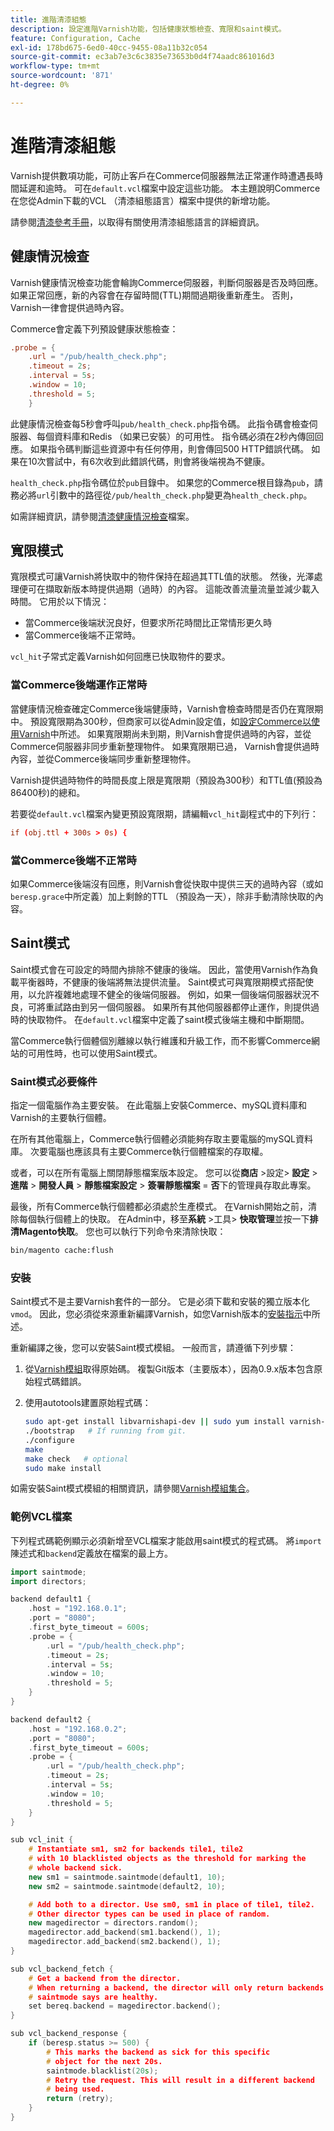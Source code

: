 ```yaml
---
title: 進階清漆組態
description: 設定進階Varnish功能，包括健康狀態檢查、寬限和saint模式。
feature: Configuration, Cache
exl-id: 178bd675-6ed0-40cc-9455-08a11b32c054
source-git-commit: ec3ab7e3c6c3835e73653b0d4f74aadc861016d3
workflow-type: tm+mt
source-wordcount: '871'
ht-degree: 0%

---
```


# 進階清漆組態

Varnish提供數項功能，可防止客戶在Commerce伺服器無法正常運作時遭遇長時間延遲和逾時。 可在`default.vcl`檔案中設定這些功能。 本主題說明Commerce在您從Admin下載的VCL （清漆組態語言）檔案中提供的新增功能。

請參閱[清漆參考手冊](https://varnish-cache.org/docs/index.html)，以取得有關使用清漆組態語言的詳細資訊。

## 健康情況檢查

Varnish健康情況檢查功能會輪詢Commerce伺服器，判斷伺服器是否及時回應。 如果正常回應，新的內容會在存留時間(TTL)期間過期後重新產生。 否則，Varnish一律會提供過時內容。

Commerce會定義下列預設健康狀態檢查：

```conf
.probe = {
    .url = "/pub/health_check.php";
    .timeout = 2s;
    .interval = 5s;
    .window = 10;
    .threshold = 5;
    }
```

此健康情況檢查每5秒會呼叫`pub/health_check.php`指令碼。 此指令碼會檢查伺服器、每個資料庫和Redis （如果已安裝）的可用性。 指令碼必須在2秒內傳回回應。 如果指令碼判斷這些資源中有任何停用，則會傳回500 HTTP錯誤代碼。 如果在10次嘗試中，有6次收到此錯誤代碼，則會將後端視為不健康。

`health_check.php`指令碼位於`pub`目錄中。 如果您的Commerce根目錄為`pub`，請務必將`url`引數中的路徑從`/pub/health_check.php`變更為`health_check.php`。

如需詳細資訊，請參閱[清漆健康情況檢查](https://varnish-cache.org/docs/7.4/users-guide/vcl-backends.html#health-checks)檔案。

## 寬限模式

寬限模式可讓Varnish將快取中的物件保持在超過其TTL值的狀態。 然後，光澤處理便可在擷取新版本時提供過期（過時）的內容。 這能改善流量流量並減少載入時間。 它用於以下情況：

- 當Commerce後端狀況良好，但要求所花時間比正常情形更久時
- 當Commerce後端不正常時。

`vcl_hit`子常式定義Varnish如何回應已快取物件的要求。

### 當Commerce後端運作正常時

當健康情況檢查確定Commerce後端健康時，Varnish會檢查時間是否仍在寬限期中。 預設寬限期為300秒，但商家可以從Admin設定值，如[設定Commerce以使用Varnish](configure-varnish-commerce.md)中所述。 如果寬限期尚未到期，則Varnish會提供過時的內容，並從Commerce伺服器非同步重新整理物件。 如果寬限期已過， Varnish會提供過時內容，並從Commerce後端同步重新整理物件。

Varnish提供過時物件的時間長度上限是寬限期（預設為300秒）和TTL值(預設為86400秒)的總和。

若要從`default.vcl`檔案內變更預設寬限期，請編輯`vcl_hit`副程式中的下列行：

```conf
if (obj.ttl + 300s > 0s) {
```

### 當Commerce後端不正常時

如果Commerce後端沒有回應，則Varnish會從快取中提供三天的過時內容（或如`beresp.grace`中所定義）加上剩餘的TTL （預設為一天），除非手動清除快取的內容。

## Saint模式

Saint模式會在可設定的時間內排除不健康的後端。 因此，當使用Varnish作為負載平衡器時，不健康的後端將無法提供流量。 Saint模式可與寬限期模式搭配使用，以允許複雜地處理不健全的後端伺服器。 例如，如果一個後端伺服器狀況不良，可將重試路由到另一個伺服器。 如果所有其他伺服器都停止運作，則提供過時的快取物件。 在`default.vcl`檔案中定義了saint模式後端主機和中斷期間。

當Commerce執行個體個別離線以執行維護和升級工作，而不影響Commerce網站的可用性時，也可以使用Saint模式。

### Saint模式必要條件

指定一個電腦作為主要安裝。 在此電腦上安裝Commerce、mySQL資料庫和Varnish的主要執行個體。

在所有其他電腦上，Commerce執行個體必須能夠存取主要電腦的mySQL資料庫。 次要電腦也應該具有主要Commerce執行個體檔案的存取權。

或者，可以在所有電腦上關閉靜態檔案版本設定。 您可以從&#x200B;**商店** >設定> **設定** > **進階** > **開發人員** > **靜態檔案設定** > **簽署靜態檔案** = **否**&#x200B;下的管理員存取此專案。

最後，所有Commerce執行個體都必須處於生產模式。 在Varnish開始之前，清除每個執行個體上的快取。 在Admin中，移至&#x200B;**系統** >工具> **快取管理**&#x200B;並按一下&#x200B;**排清Magento快取**。 您也可以執行下列命令來清除快取：

```bash
bin/magento cache:flush
```

### 安裝

Saint模式不是主要Varnish套件的一部分。 它是必須下載和安裝的獨立版本化`vmod`。 因此，您必須從來源重新編譯Varnish，如您Varnish版本的[安裝指示](https://varnish-cache.org/docs/index.html)中所述。

重新編譯之後，您可以安裝Saint模式模組。 一般而言，請遵循下列步驟：

1. 從[Varnish模組](https://github.com/varnish/varnish-modules)取得原始碼。 複製Git版本（主要版本），因為0.9.x版本包含原始程式碼錯誤。
1. 使用autotools建置原始程式碼：

   ```bash
   sudo apt-get install libvarnishapi-dev || sudo yum install varnish-libs-devel
   ./bootstrap   # If running from git.
   ./configure
   make
   make check   # optional
   sudo make install
   ```

如需安裝Saint模式模組的相關資訊，請參閱[Varnish模組集合](https://github.com/varnish/varnish-modules)。

### 範例VCL檔案

下列程式碼範例顯示必須新增至VCL檔案才能啟用saint模式的程式碼。 將`import`陳述式和`backend`定義放在檔案的最上方。

```cpp
import saintmode;
import directors;

backend default1 {
    .host = "192.168.0.1";
    .port = "8080";
    .first_byte_timeout = 600s;
    .probe = {
        .url = "/pub/health_check.php";
        .timeout = 2s;
        .interval = 5s;
        .window = 10;
        .threshold = 5;
    }
}

backend default2 {
    .host = "192.168.0.2";
    .port = "8080";
    .first_byte_timeout = 600s;
    .probe = {
        .url = "/pub/health_check.php";
        .timeout = 2s;
        .interval = 5s;
        .window = 10;
        .threshold = 5;
    }
}

sub vcl_init {
    # Instantiate sm1, sm2 for backends tile1, tile2
    # with 10 blacklisted objects as the threshold for marking the
    # whole backend sick.
    new sm1 = saintmode.saintmode(default1, 10);
    new sm2 = saintmode.saintmode(default2, 10);

    # Add both to a director. Use sm0, sm1 in place of tile1, tile2.
    # Other director types can be used in place of random.
    new magedirector = directors.random();
    magedirector.add_backend(sm1.backend(), 1);
    magedirector.add_backend(sm2.backend(), 1);
}

sub vcl_backend_fetch {
    # Get a backend from the director.
    # When returning a backend, the director will only return backends
    # saintmode says are healthy.
    set bereq.backend = magedirector.backend();
}

sub vcl_backend_response {
    if (beresp.status >= 500) {
        # This marks the backend as sick for this specific
        # object for the next 20s.
        saintmode.blacklist(20s);
        # Retry the request. This will result in a different backend
        # being used.
        return (retry);
    }
}
```
